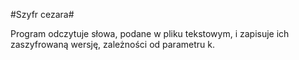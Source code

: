 #Szyfr cezara#

Program odczytuje słowa, podane w pliku tekstowym, i zapisuje ich zaszyfrowaną wersję, zależności od parametru k.

